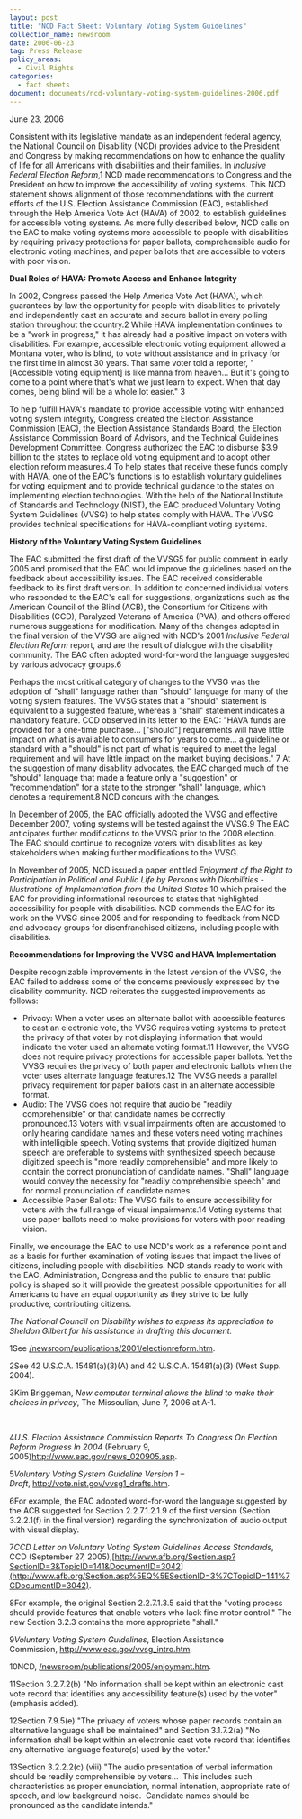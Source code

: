 ```yaml
---
layout: post
title: "NCD Fact Sheet: Voluntary Voting System Guidelines"
collection_name: newsroom
date: 2006-06-23
tag: Press Release
policy_areas:
  - Civil Rights
categories:
  - fact sheets
document: documents/ncd-voluntary-voting-system-guidelines-2006.pdf
---
```

J﻿une 23, 2006

Consistent with its legislative mandate as an independent federal agency, the National Council on Disability (NCD) provides advice to the President and Congress by making recommendations on how to enhance the quality of life for all Americans with disabilities and their families. In *Inclusive Federal Election Reform*,1 NCD made recommendations to Congress and the President on how to improve the accessibility of voting systems. This NCD statement shows alignment of those recommendations with the current efforts of the U.S. Election Assistance Commission (EAC), established through the Help America Vote Act (HAVA) of 2002, to establish guidelines for accessible voting systems. As more fully described below, NCD calls on the EAC to make voting systems more accessible to people with disabilities by requiring privacy protections for paper ballots, comprehensible audio for electronic voting machines, and paper ballots that are accessible to voters with poor vision.

**Dual Roles of HAVA: Promote Access and Enhance Integrity**

In 2002, Congress passed the Help America Vote Act (HAVA), which guarantees by law the opportunity for people with disabilities to privately and independently cast an accurate and secure ballot in every polling station throughout the country.2 While HAVA implementation continues to be a "work in progress," it has already had a positive impact on voters with disabilities. For example, accessible electronic voting equipment allowed a Montana voter, who is blind, to vote without assistance and in privacy for the first time in almost 30 years. That same voter told a reporter, "\[Accessible voting equipment] is like manna from heaven… But it's going to come to a point where that's what we just learn to expect. When that day comes, being blind will be a whole lot easier." 3

To help fulfill HAVA's mandate to provide accessible voting with enhanced voting system integrity, Congress created the Election Assistance Commission (EAC), the Election Assistance Standards Board, the Election Assistance Commission Board of Advisors, and the Technical Guidelines Development Committee. Congress authorized the EAC to disburse $3.9 billion to the states to replace old voting equipment and to adopt other election reform measures.4 To help states that receive these funds comply with HAVA, one of the EAC's functions is to establish voluntary guidelines for voting equipment and to provide technical guidance to the states on implementing election technologies. With the help of the National Institute of Standards and Technology (NIST), the EAC produced Voluntary Voting System Guidelines (VVSG) to help states comply with HAVA. The VVSG provides technical specifications for HAVA-compliant voting systems.

**History of the Voluntary Voting System Guidelines**

The EAC submitted the first draft of the VVSG5 for public comment in early 2005 and promised that the EAC would improve the guidelines based on the feedback about accessibility issues. The EAC received considerable feedback to its first draft version. In addition to concerned individual voters who responded to the EAC's call for suggestions, organizations such as the American Council of the Blind (ACB), the Consortium for Citizens with Disabilities (CCD), Paralyzed Veterans of America (PVA), and others offered numerous suggestions for modification. Many of the changes adopted in the final version of the VVSG are aligned with NCD's 2001 *Inclusive Federal Election Reform* report, and are the result of dialogue with the disability community. The EAC often adopted word-for-word the language suggested by various advocacy groups.6

Perhaps the most critical category of changes to the VVSG was the adoption of "shall" language rather than "should" language for many of the voting system features. The VVSG states that a "should" statement is equivalent to a suggested feature, whereas a "shall" statement indicates a mandatory feature. CCD observed in its letter to the EAC: "HAVA funds are provided for a one-time purchase… \["should"] requirements will have little impact on what is available to consumers for years to come… a guideline or standard with a "should" is not part of what is required to meet the legal requirement and will have little impact on the market buying decisions." 7 At the suggestion of many disability advocates, the EAC changed much of the "should" language that made a feature only a "suggestion" or "recommendation" for a state to the stronger "shall" language, which denotes a requirement.8 NCD concurs with the changes.

In December of 2005, the EAC officially adopted the VVSG and effective December 2007, voting systems will be tested against the VVSG.9 The EAC anticipates further modifications to the VVSG prior to the 2008 election. The EAC should continue to recognize voters with disabilities as key stakeholders when making further modifications to the VVSG.

In November of 2005, NCD issued a paper entitled *Enjoyment of the Right to Participation in Political and Public Life by Persons with Disabilities - Illustrations of Implementation from the United States* 10 which praised the EAC for providing informational resources to states that highlighted accessibility for people with disabilities. NCD commends the EAC for its work on the VVSG since 2005 and for responding to feedback from NCD and advocacy groups for disenfranchised citizens, including people with disabilities.

**Recommendations for Improving the VVSG and HAVA Implementation**

Despite recognizable improvements in the latest version of the VVSG, the EAC failed to address some of the concerns previously expressed by the disability community. NCD reiterates the suggested improvements as follows:

* Privacy: When a voter uses an alternate ballot with accessible features to cast an electronic vote, the VVSG requires voting systems to protect the privacy of that voter by not displaying information that would indicate the voter used an alternate voting format.11 However, the VVSG does not require privacy protections for accessible paper ballots. Yet the VVSG requires the privacy of both paper and electronic ballots when the voter uses alternate language features.12 The VVSG needs a parallel privacy requirement for paper ballots cast in an alternate accessible format.
* Audio: The VVSG does not require that audio be "readily comprehensible" or that candidate names be correctly pronounced.13 Voters with visual impairments often are accustomed to only hearing candidate names and these voters need voting machines with intelligible speech. Voting systems that provide digitized human speech are preferable to systems with synthesized speech because digitized speech is "more readily comprehensible" and more likely to contain the correct pronunciation of candidate names. "Shall" language would convey the necessity for "readily comprehensible speech" and for normal pronunciation of candidate names.
* Accessible Paper Ballots: The VVSG fails to ensure accessibility for voters with the full range of visual impairments.14 Voting systems that use paper ballots need to make provisions for voters with poor reading vision.

Finally, we encourage the EAC to use NCD's work as a reference point and as a basis for further examination of voting issues that impact the lives of citizens, including people with disabilities. NCD stands ready to work with the EAC, Administration, Congress and the public to ensure that public policy is shaped so it will provide the greatest possible opportunities for all Americans to have an equal opportunity as they strive to be fully productive, contributing citizens.

*The National Council on Disability wishes to express its appreciation to Sheldon Gilbert for his assistance in drafting this document.*

1See [/newsroom/publications/2001/electionreform.htm](https://www.ncd.gov/newsroom/publications/2001/electionreform.htm).

2See 42 U.S.C.A. 15481(a)(3)(A) and 42 U.S.C.A. 15481(a)(3) (West Supp. 2004).

3Kim Briggeman, *New computer terminal allows the blind to make their choices in privacy*, The Missoulian, June 7, 2006 at A-1.

 

4*U.S. Election Assistance Commission Reports To Congress On Election Reform Progress In 2004* (February 9, 2005)<http://www.eac.gov/news_020905.asp>.

5*Voluntary Voting System Guideline Version 1 – Draft*, <http://vote.nist.gov/vvsg1_drafts.htm>.

6For example, the EAC adopted word-for-word the language suggested by the ACB suggested for Section 2.2.7.1.2.1.9 of the first version (Section 3.2.2.1(f) in the final version) regarding the synchronization of audio output with visual display.

7*CCD Letter on Voluntary Voting System Guidelines Access Standards*, CCD (September 27, 2005),[http://www.afb.org/Section.asp?SectionID=3&TopicID=141&DocumentID=3042](http://www.afb.org/Section.asp%5EQ%5ESectionID=3%7CTopicID=141%7CDocumentID=3042).

8For example, the original Section 2.2.7.1.3.5 said that the "voting process should provide features that enable voters who lack fine motor control." The new Section 3.2.3 contains the more appropriate "shall."

9*Voluntary Voting System Guidelines*, Election Assistance Commission, <http://www.eac.gov/vvsg_intro.htm>.

10NCD, [/newsroom/publications/2005/enjoyment.htm](https://www.ncd.gov/newsroom/publications/2005/enjoyment.htm).

11Section 3.2.7.2(b) "No information shall be kept within an electronic cast vote record that identifies any accessibility feature(s) used by the voter" (emphasis added).

12Section 7.9.5(e) "The privacy of voters whose paper records contain an alternative language shall be maintained" and Section 3.1.7.2(a) "No information shall be kept within an electronic cast vote record that identifies any alternative language feature(s) used by the voter."

13Section 3.2.2.2(c) (viii) "The audio presentation of verbal information should be readily comprehensible by voters…  This includes such characteristics as proper enunciation, normal intonation, appropriate rate of speech, and low background noise.  Candidate names should be pronounced as the candidate intends."